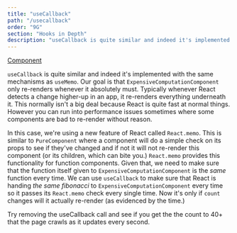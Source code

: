 ```yaml
---
title: "useCallback"
path: "/usecallback"
order: "9G"
section: "Hooks in Depth"
description: "useCallback is quite similar and indeed it's implemented with the same mechanisms as useMemo except it's a callback instead of a value"
---
```


[Component][callback]

`useCallback` is quite similar and indeed it's implemented with the same mechanisms as `useMemo`. Our goal is that `ExpensiveComputationComponent` only re-renders whenever it absolutely must. Typically whenever React detects a change higher-up in an app, it re-renders everything underneath it. This normally isn't a big deal because React is quite fast at normal things. However you can run into performance issues sometimes where some components are bad to re-render without reason.

In this case, we're using a new feature of React called `React.memo`. This is similar to `PureComponent` where a component will do a simple check on its props to see if they've changed and if not it will not re-render this component (or its children, which can bite you.) `React.memo` provides this functionality for function components. Given that, we need to make sure that the function itself given to `ExpensiveComputationComponent` is the _same_ function every time. We can use `useCallback` to make sure that React is handing _the same fibonacci_ to `ExpensiveComputationComponent` every time so it passes its `React.memo` check every single time. Now it's only if `count` changes will it actually re-render (as evidenced by the time.)

Try removing the useCallback call and see if you get the the count to 40+ that the page crawls as it updates every second.

[callback]: https://codesandbox.io/s/github/btholt/react-hooks-examples/tree/master/?module=%2Fsrc%2FCallback.js
